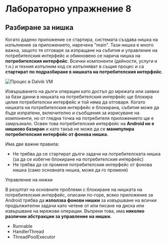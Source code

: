 # Лабораторно упражнение 8

##

## Разбиране за нишка

&#x20;Когато дадено приложение се стартира, системата създава нишка на изпълнение за приложението, наречена "main". Тази нишка е много важна, защото тя отговаря за изпращане на събития и управление на потребителския интерфейс и обикновено се нарича нишка на **потребителския интерфейс**. Всички компоненти (дейности, услуги и т.н.) и техния изпълним код се изпълняват в същия процес и са **стартират по подразбиране в нишката на потребителския интерфейс**.

![Процес в Dalvik VM](<../../.gitbook/assets/image (150).png>)

Извършването на дълги операции като достъп до мрежата или заявки за бази данни в нишката на потребителския интерфейс ще блокира целия потребителски интерфейс и той няма да отговаря. Когато нишката на потребителския интерфейс е блокирана, събития може да бъде изпратени, включително и съобщения за изрисуване на компоненти, но от гледна точка на потребителя приложението ще е замръзнало. Освен това потребителския интерфейс на **Android не е нишково базиран** и като такъв не може да се **манипулира потребителския интерфейс от фонова нишка.**

Има две важни правила:

* Не трябва да се стартират дълги задачи на потребителската нишка (за да се избегне блокиране на потребителския интерфейс)
* Не трябва да се променя потребителския интерфейс от фонова нишка (само основната нишка, може да го променя)

Управление на нижки

В резултат на основните проблеми с блокиране на нишката на потребителския интерфейс, описани по-горе, всяко приложение за Android трябва да **използва фонови нишки** за извършване на всички продължителни задачи като четене от или писане на диска или извършване на мрежови операции. Въпреки това, има **няколко различни абстракции за управление на нишки.**

* Runnable
* HandlerThread
* ThreadPoolExecutor



